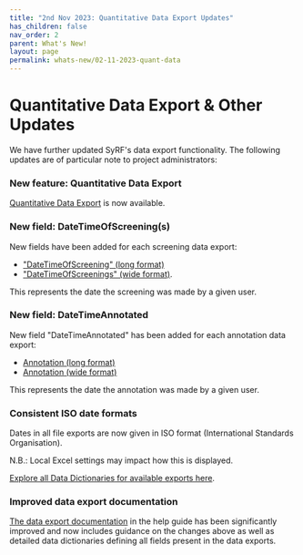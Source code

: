 ```yaml
---
title: "2nd Nov 2023: Quantitative Data Export Updates"
has_children: false
nav_order: 2
parent: What's New!
layout: page
permalink: whats-new/02-11-2023-quant-data
---
```


# Quantitative Data Export & Other Updates

We have further updated SyRF's data export functionality.
The following updates are of particular note to project administrators:

### New feature: Quantitative Data Export

[Quantitative Data Export](../data-export/quantitative.html) is now available.

### New field: DateTimeOfScreening(s)

New fields have been added for each screening data export:

- ["DateTimeOfScreening" (long format)](../data-export/data-dictionary/screening-long.html#datetimeofscreening)
- ["DateTimeOfScreenings" (wide format)](../data-export/data-dictionary/screening-wide.html#datetimeofscreenings).

This represents the date the screening was made by a given user.

### New field: DateTimeAnnotated

New field "DateTimeAnnotated" has been added for each annotation data export:

- [Annotation (long format)](../data-export/data-dictionary/annotation-long.html#datetimeannotated)
- [Annotation (wide format)](../data-export/data-dictionary/annotation-wide.html#datetimeannotated)

This represents the date the annotation was made by a given user.

### Consistent ISO date formats

Dates in all file exports are now given in ISO format (International Standards Organisation).

N.B.: Local Excel settings may impact how this is displayed.

[Explore all Data Dictionaries for available exports here](../data-export/data-dictionary/data-dictionary.html).

### Improved data export documentation

[The data export documentation](../data-export/) in the help guide has been significantly improved and now includes guidance on the changes above as well as detailed data dictionaries defining all fields present in the data exports.
